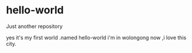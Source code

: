 # hello-world
Just another repository

yes it's my first world .named hello-world
i'm in wolongong now ,i love this city.
